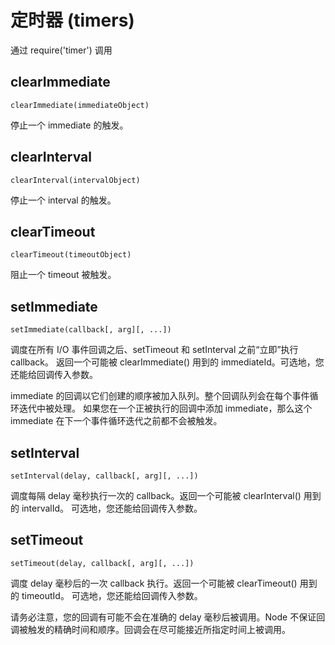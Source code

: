 # 定时器 (timers)

通过 require('timer') 调用

## clearImmediate

    clearImmediate(immediateObject)

停止一个 immediate 的触发。   


## clearInterval

    clearInterval(intervalObject)

停止一个 interval 的触发。


## clearTimeout

    clearTimeout(timeoutObject)

阻止一个 timeout 被触发。


## setImmediate

    setImmediate(callback[, arg][, ...])

调度在所有 I/O 事件回调之后、setTimeout 和 setInterval 之前“立即”执行 callback。
返回一个可能被 clearImmediate() 用到的 immediateId。可选地，您还能给回调传入参数。


immediate 的回调以它们创建的顺序被加入队列。整个回调队列会在每个事件循环迭代中被处理。
如果您在一个正被执行的回调中添加 immediate，那么这个 immediate 在下一个事件循环迭代之前都不会被触发。


## setInterval

    setInterval(delay, callback[, arg][, ...])

调度每隔 delay 毫秒执行一次的 callback。返回一个可能被 clearInterval() 用到的 intervalId。
可选地，您还能给回调传入参数。


## setTimeout

    setTimeout(delay, callback[, arg][, ...])

调度 delay 毫秒后的一次 callback 执行。返回一个可能被 clearTimeout() 用到的 timeoutId。
可选地，您还能给回调传入参数。

请务必注意，您的回调有可能不会在准确的 delay 毫秒后被调用。Node
不保证回调被触发的精确时间和顺序。回调会在尽可能接近所指定时间上被调用。

